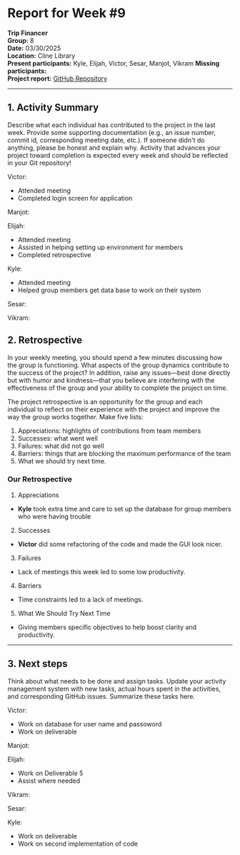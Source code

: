 # Report for Week #9

**Trip Financer**  
**Group:** 8  
**Date:** 03/30/2025  
**Location:** Cline Library  
**Present participants:**   Kyle, Elijah, Victor, Sesar, Manjot, Vikram
**Missing participants:**   
**Project report:** [GitHub Repository](https://github.com/sesartrumpet/cs386-pennypilot.git)  

---

## 1. Activity Summary
Describe what each individual has contributed to the project in the last week.  Provide some supporting documentation (e.g., an issue number, commit id, corresponding meeting date, etc.).  If someone didn't do anything, please be honest and explain why. Activity that advances your project toward completion is expected every week and should be reflected in your Git repository!

Victor:  
- Attended meeting
- Completed login screen for application

Manjot:   

Elijah:  
- Attended meeting
- Assisted in helping setting up environment for members
- Completed retrospective

Kyle:  
- Attended meeting
- Helped group members get data base to work on their system

Sesar:  

Vikram:



## 2. Retrospective
In your weekly meeting, you should spend a few minutes discussing how the group is functioning. What aspects of the group dynamics contribute to the success of the project? In addition, raise any issues—best done directly but with humor and kindness—that you believe are interfering with the effectiveness of the group and your ability to complete the project on time.

The project retrospective is an opportunity for the group and each individual to reflect on their experience with the project and improve the way the group works together. Make five lists:

1. Appreciations: highlights of contributions from team members
2. Successes: what went well
3. Failures: what did not go well
4. Barriers: things that are blocking the maximum performance of the team
5. What we should try next time.

### Our Retrospective
1. Appreciations
- **Kyle** took extra time and care to set up the database for group members who were having trouble

2. Successes
- **Victor** did some refactoring of the code and made the GUI look nicer.

3. Failures
- Lack of meetings this week led to some low productivity.

4. Barriers
- Time constraints led to a lack of meetings.

5. What We Should Try Next Time
- Giving members specific objectives to help boost clarity and productivity.

---

## 3. Next steps
Think about what needs to be done and assign tasks. Update your activity management system with new tasks, actual hours spent in the activities, and corresponding GitHub issues.  Summarize these tasks here.

Victor:  
- Work on database for user name and passoword 
- Work on deliverable

Manjot:   



Elijah:  
- Work on Deliverable 5
- Assist where needed

Vikram:  


Sesar:  


Kyle:  
- Work on deliverable
- Work on second implementation of code